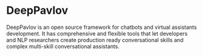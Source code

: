 # DeepPavlov

DeepPavlov is an open source framework for chatbots and virtual assistants development. It has comprehensive and flexible tools that let developers and NLP researchers create production ready conversational skills and complex multi-skill conversational assistants.
